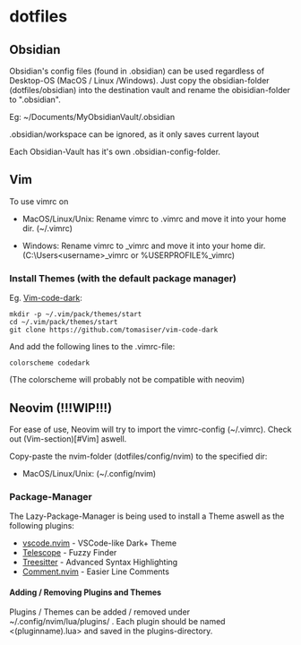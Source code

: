 # dotfiles

## Obsidian

Obsidian's config files (found in .obsidian) can be used regardless of Desktop-OS (MacOS / Linux /Windows). Just copy the obsidian-folder (dotfiles/obsidian) into the destination vault and rename the obisidian-folder to ".obsidian".

Eg: ~/Documents/MyObsidianVault/.obsidian

.obsidian/workspace can be ignored, as it only saves current layout

Each Obsidian-Vault has it's own .obsidian-config-folder.


## Vim

To use vimrc on

 - MacOS/Linux/Unix: Rename vimrc to .vimrc and move it into your home dir. (~/.vimrc)

 - Windows: Rename vimrc to _vimrc and move it into your home dir. (C:\Users\<username>\_vimrc or %USERPROFILE%\_vimrc)

### Install Themes (with the default package manager)

 Eg. [Vim-code-dark](https://github.com/tomasiser/vim-code-dark?tab=readme-ov-file#installation):

 ```
 mkdir -p ~/.vim/pack/themes/start
 cd ~/.vim/pack/themes/start
 git clone https://github.com/tomasiser/vim-code-dark
 ```
 And add the following lines to the .vimrc-file:

 ```
 colorscheme codedark
 ```

 (The colorscheme will probably not be compatible with neovim)


 ## Neovim (!!!WIP!!!)

 For ease of use, Neovim will try to import the vimrc-config (~/.vimrc). Check out (Vim-section)[#Vim] aswell.

 Copy-paste the nvim-folder (dotfiles/config/nvim) to the specified dir:

  - MacOS/Linux/Unix: (~/.config/nvim)

  ### Package-Manager
 The Lazy-Package-Manager is being used to install a Theme aswell as the following plugins:

  - [vscode.nvim](https://github.com/Mofiqul/vscode.nvim) - VSCode-like Dark+ Theme
  - [Telescope](https://github.com/nvim-telescope/telescope.nvim) - Fuzzy Finder
  - [Treesitter](https://github.com/nvim-treesitter/nvim-treesitter) - Advanced Syntax Highlighting
  - [Comment.nvim](https://github.com/numToStr/Comment.nvim) - Easier Line Comments

  #### Adding / Removing Plugins and Themes

  Plugins / Themes can be added / removed under ~/.config/nvim/lua/plugins/ . Each plugin should be named <(pluginname).lua> and saved in the plugins-directory. 
